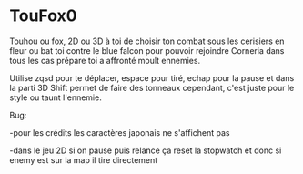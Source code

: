 # TouFox0
Touhou ou fox, 2D ou 3D à toi de choisir ton combat sous les cerisiers en fleur ou bat toi contre le blue falcon pour pouvoir rejoindre Corneria dans tous les cas prépare toi a affronté moult ennemies.

Utilise zqsd pour te déplacer, espace pour tiré, echap pour la pause et dans la parti 3D Shift permet de faire des tonneaux cependant, c'est juste pour le style ou taunt l'ennemie.

Bug:

-pour les crédits les caractères japonais ne s'affichent pas

-dans le jeu 2D si on pause puis relance ça reset la stopwatch et donc si enemy est sur la map il tire directement
